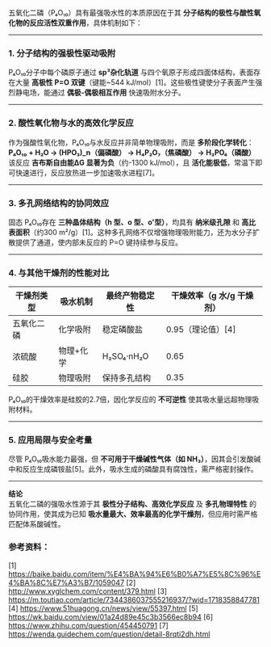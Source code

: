 

五氧化二磷（P₄O₁₀）具有最强吸水性的本质原因在于其 **分子结构的极性与酸性氧化物的反应活性双重作用**，具体机制如下：

---

### 1. **分子结构的强极性驱动吸附**
P₄O₁₀分子中每个磷原子通过 **sp³杂化轨道** 与四个氧原子形成四面体结构，表面存在大量 **高极性 P=O 双键**（键能~544 kJ/mol）[1]。这些极性键使分子表面产生强烈静电场，能通过 **偶极-偶极相互作用** 快速吸附水分子。

---

### 2. **酸性氧化物与水的高效化学反应**
作为强酸性氧化物，P₄O₁₀与水反应并非简单物理吸附，而是 **多阶段化学转化**：  
**P₄O₁₀ + H₂O → (HPO₃)_n（偏磷酸） → H₄P₂O₇（焦磷酸） → H₃PO₄（磷酸）**  
该反应 **吉布斯自由能ΔG 显著为负**（约-1300 kJ/mol），且 **活化能极低**，常温下即可快速进行，反应放热进一步加速吸水进程[7]。

---

### 3. **多孔网络结构的协同效应**
固态 P₄O₁₀存在 **三种晶体结构（h 型、o 型、o'型）**，均具有 **纳米级孔隙** 和 **高比表面积**（约300 m²/g）[1]。这种多孔网络不仅增强物理吸附能力，还为水分子扩散提供了通道，使内部未反应的 P=O 键持续参与反应。

---

### 4. **与其他干燥剂的性能对比**
| 干燥剂类型 | 吸水机制 | 最终产物稳定性 | 干燥效率（g 水/g 干燥剂） |
|------------|----------|----------------|-------------------------|
| 五氧化二磷 | 化学吸附 | 稳定磷酸盐     | 0.95（理论值）[4] |
| 浓硫酸     | 物理+化学 | H₂SO₄·nH₂O    | 0.65                    |
| 硅胶       | 物理吸附 | 保持多孔结构   | 0.35                    |

P₄O₁₀的干燥效率是硅胶的2.7倍，因化学反应的 **不可逆性** 使其吸水量远超物理吸附材料。

---

### 5. **应用局限与安全考量**
尽管 P₄O₁₀吸水能力最强，但 **不可用于干燥碱性气体（如 NH₃）**，因其会引发酸碱中和反应生成磷铵盐[5]。此外，吸水生成的磷酸具有腐蚀性，需严格密封操作。

---

**结论**  
五氧化二磷的强吸水性源于其 **极性分子结构、高效化学反应** 及 **多孔物理特性** 的协同作用，使其成为已知 **吸水量最大、效率最高的化学干燥剂**，但应用时需严格匹配体系酸碱性。

### 参考资料：
[1] https://baike.baidu.com/item/%E4%BA%94%E6%B0%A7%E5%8C%96%E4%BA%8C%E7%A3%B7/1059047
[2] http://www.xyglchem.com/content/379.html
[3] https://m.toutiao.com/article/7344386037555216937/?wid=1718358847781
[4] https://www.51huagong.cn/news/view/55397.html
[5] https://wk.baidu.com/view/01a24d89e45c3b3566ec8b94
[6] https://www.zhihu.com/question/454450791
[7] https://wenda.guidechem.com/question/detail-8rqti2dh.html